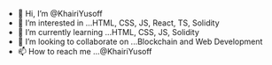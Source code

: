 - 👋 Hi, I’m @KhairiYusoff
- 👀 I’m interested in ...HTML, CSS, JS, React, TS, Solidity
- 🌱 I’m currently learning ...HTML, CSS, JS, Solidity
- 💞️ I’m looking to collaborate on ...Blockchain and Web Development
- 📫 How to reach me ...@KhairiYusoff

<!---
KhairiYusoff/KhairiYusoff is a ✨ special ✨ repository because its `README.md` (this file) appears on your GitHub profile.
You can click the Preview link to take a look at your changes.
--->
